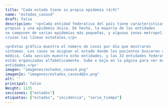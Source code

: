 ```yaml
---
title: "Cada estado tiene su propia epidemia (4/4)"
name: "estados_casos4"
draft: false
descripcion: '<p>Cada entidad federativa del país tiene características
propias y una epidemia única. De hecho, la mayoría de las entidades
se componen de varias epidemias más pequeñas, y algunas zonas metropolitanas
cruzan las líneas estatales.</p>

<p>Estas gráfica muestra el número de casos por día que mostraron
síntomas. Los casos se asignan al estado donde los pacientes buscaron atención
médica. Cada sección muestra ocho entidades, y las 32 entidades federativas
están organizadas alfabéticamente. Sube o baja en la página para ver más
entidades.</p>'
imagen: "imagenes/estados_casos4.png"
imagen2x: "imagenes/estados_casos4@2x.png"
alt: ''
principal: false
Weight: 1135
secciones: ["estados"]
etiquetas: ["estados", "incidencia", "serie_tiempo"]
---
```

